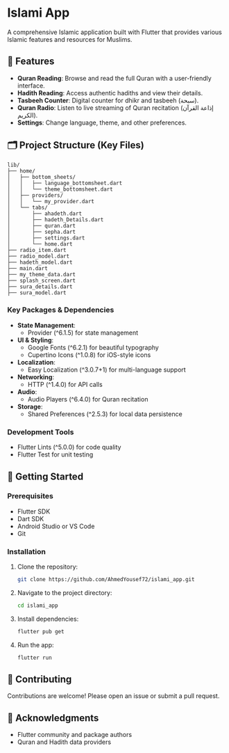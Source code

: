 # Islami App

A comprehensive Islamic application built with Flutter that provides various Islamic features and resources for Muslims.

## 🌟 Features

- **Quran Reading**: Browse and read the full Quran with a user-friendly interface.
- **Hadith Reading**: Access authentic hadiths and view their details.
- **Tasbeeh Counter**: Digital counter for dhikr and tasbeeh (سبحة).
- **Quran Radio**: Listen to live streaming of Quran recitation (إذاعة القرآن الكريم).
- **Settings**: Change language, theme, and other preferences.

## 🗂️ Project Structure (Key Files)

```
lib/
├── home/
│   ├── bottom_sheets/
│   │   ├── language_bottomsheet.dart
│   │   └── theme_bottomsheet.dart
│   ├── providers/
│   │   └── my_provider.dart
│   └── tabs/
│       ├── ahadeth.dart
│       ├── hadeth_Details.dart
│       ├── quran.dart
│       ├── sepha.dart
│       ├── settings.dart
│       └── home.dart
├── radio_item.dart
├── radio_model.dart
├── hadeth_model.dart
├── main.dart
├── my_theme_data.dart
├── splash_screen.dart
├── sura_details.dart
├── sura_model.dart
```

### Key Packages & Dependencies
- **State Management**: 
  - Provider (^6.1.5) for state management
- **UI & Styling**:
  - Google Fonts (^6.2.1) for beautiful typography
  - Cupertino Icons (^1.0.8) for iOS-style icons
- **Localization**:
  - Easy Localization (^3.0.7+1) for multi-language support
- **Networking**:
  - HTTP (^1.4.0) for API calls
- **Audio**:
  - Audio Players (^6.4.0) for Quran recitation
- **Storage**:
  - Shared Preferences (^2.5.3) for local data persistence

### Development Tools
- Flutter Lints (^5.0.0) for code quality
- Flutter Test for unit testing

## 🚀 Getting Started

### Prerequisites
- Flutter SDK
- Dart SDK
- Android Studio or VS Code
- Git

### Installation
1. Clone the repository:
   ```bash
   git clone https://github.com/AhmedYousef72/islami_app.git
   ```
2. Navigate to the project directory:
   ```bash
   cd islami_app
   ```
3. Install dependencies:
   ```bash
   flutter pub get
   ```
4. Run the app:
   ```bash
   flutter run
   ```

## 🤝 Contributing
Contributions are welcome! Please open an issue or submit a pull request.


## 🙏 Acknowledgments
- Flutter community and package authors
- Quran and Hadith data providers
